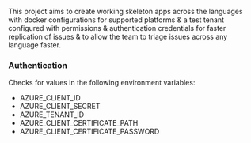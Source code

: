 This project aims to create working skeleton apps across the languages with docker configurations for supported platforms & a test tenant configured with permissions & authentication credentials for faster replication of issues & to allow the team to triage issues across any language faster.

### Authentication
Checks for values in the following environment variables:

- AZURE_CLIENT_ID
- AZURE_CLIENT_SECRET
- AZURE_TENANT_ID
- AZURE_CLIENT_CERTIFICATE_PATH
- AZURE_CLIENT_CERTIFICATE_PASSWORD
